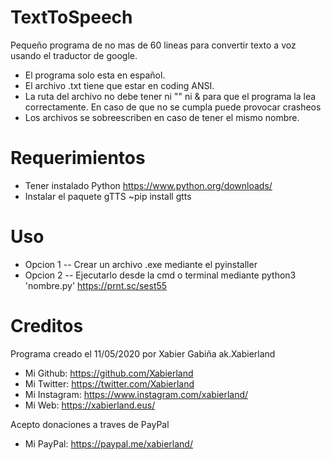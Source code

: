 # TextToSpeech
Pequeño programa de no mas de 60 lineas para convertir texto a voz usando el traductor de google.
- El programa solo esta en español.
- El archivo .txt tiene que estar en coding ANSI.
- La ruta del archivo no debe tener ni "" ni & para que el programa la lea correctamente. En caso de que no se cumpla puede provocar crasheos
- Los archivos se sobreescriben en caso de tener el mismo nombre.

# Requerimientos
- Tener instalado Python https://www.python.org/downloads/
- Instalar el paquete gTTS ~pip install gtts

# Uso
- Opcion 1
-- Crear un archivo .exe mediante el pyinstaller
- Opcion 2
-- Ejecutarlo desde la cmd o terminal mediante python3 'nombre.py'
https://prnt.sc/sest55

# Creditos
Programa creado el 11/05/2020 por Xabier Gabiña ak.Xabierland

- Mi Github: https://github.com/Xabierland
- Mi Twitter: https://twitter.com/Xabierland
- Mi Instagram: https://www.instagram.com/xabierland/
- Mi Web: https://xabierland.eus/

Acepto donaciones a traves de PayPal
- Mi PayPal: https://paypal.me/xabierland/

